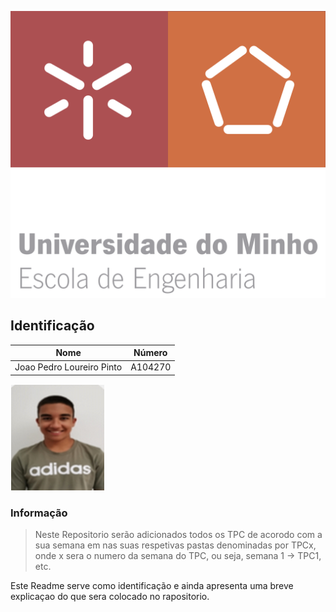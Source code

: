 ![alt text](uminho.png) 

## Identificação 
| Nome                             | Número  |
|----------------------------------|---------|
| Joao Pedro Loureiro Pinto        | A104270 |

![alt text](fotoCara.png)

### Informação
> Neste Repositorio serão adicionados todos os
> TPC de acorodo com a sua semana em nas suas 
> respetivas pastas denominadas por TPCx,
> onde x sera o numero da semana do TPC, ou seja,
> semana 1 -> TPC1, etc.

Este Readme serve como identificação e ainda apresenta uma breve explicaçao
do que sera colocado no rapositorio.
